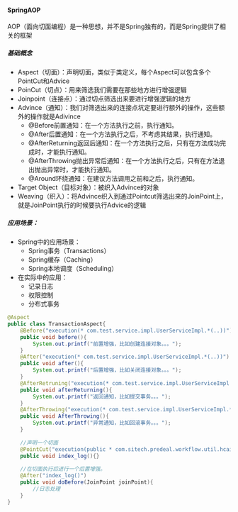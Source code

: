 #### SpringAOP

AOP（面向切面编程）是一种思想，并不是Spring独有的，而是Spring提供了相关的框架

##### 基础概念

- Aspect（切面）：声明切面，类似于类定义，每个Aspect可以包含多个PointCut和Advice
- PoinCut（切点）：用来筛选我们需要在那些地方进行增强逻辑
- Joinpoint（连接点）：通过切点筛选出来要进行增强逻辑的地方
- Advince（通知）：我们对筛选出来的连接点坑定要进行额外的操作，这些额外的操作就是Adivince
  - @Before前置通知：在一个方法执行之前，执行通知。
  - @After后置通知：在一个方法执行之后，不考虑其结果，执行通知。
  - @AfterReturning返回后通知：在一个方法执行之后，只有在方法成功完成时，才能执行通知。
  - @AfterThrowing抛出异常后通知：在一个方法执行之后，只有在方法退出抛出异常时，才能执行通知。
  - @Around环绕通知：在建议方法调用之前和之后，执行通知。
- Target Object（目标对象）：被织入Advince的对象
- Weaving（织入）：将Advince织入到通过Pointcut筛选出来的JoinPoint上，就是JoinPoint执行的时候要执行Advice的逻辑

##### 应用场景：

- Spring中的应用场景：
  - Spring事务（Transactions）
  - Spring缓存（Caching）
  - Spring本地调度（Scheduling）
- 在实际中的应用：
  - 记录日志
  - 权限控制
  - 分布式事务

```java
@Aspect
public class TransactionAspect{
	@Before("execution(* com.test.service.impl.UserServiceImpl.*(..))")
	public void before(){
        System.out.printf("前置增强，比如创建连接对象。。。");
    }
    @After("execution(* com.test.service.impl.UserServiceImpl.*(..))")
    public void after(){
        System.out.printf("后置增强，比如关闭连接对象。。。");
    }
    @AfterRetruning("execution(* com.test.service.impl.UserServiceImpl.*(..))")
    public void afterReturning(){
        System.out.printf("返回通知，比如提交事务。。。");
    }
    @AfterThrowing("execution(* com.test.service.impl.UserServiceImpl.*(..))")
    public void AfterThrowing(){
        System.out.printf("异常通知，比如回滚事务。。。");
    }
    
    //声明一个切面
    @PointCut("execution(public * com.sitech.predeal.workflow.util.hcai.client.Client.LogAndMap(..))")
    public void index_log(){}
    
    //在切面执行后进行一个后置增强。
    @After("index_log()")
    public void doBefore(JoinPoint joinPoint){
        //日志处理
    }
}
```

